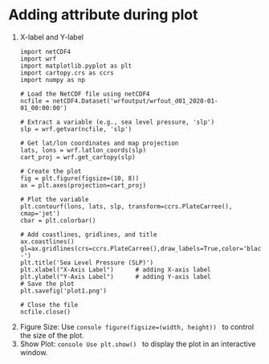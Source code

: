 # Adding attribute during plot
1.  X-label and Y-label
    ```console
    import netCDF4
    import wrf
    import matplotlib.pyplot as plt
    import cartopy.crs as ccrs
    import numpy as np
    
    # Load the NetCDF file using netCDF4
    ncfile = netCDF4.Dataset('wrfoutput/wrfout_d01_2020-01-01_00:00:00')
    
    # Extract a variable (e.g., sea level pressure, 'slp')
    slp = wrf.getvar(ncfile, 'slp')
    
    # Get lat/lon coordinates and map projection
    lats, lons = wrf.latlon_coords(slp)
    cart_proj = wrf.get_cartopy(slp)
    
    # Create the plot
    fig = plt.figure(figsize=(10, 8))
    ax = plt.axes(projection=cart_proj)
    
    # Plot the variable
    plt.contourf(lons, lats, slp, transform=ccrs.PlateCarree(), cmap='jet')
    cbar = plt.colorbar()
    
    # Add coastlines, gridlines, and title
    ax.coastlines()
    gl=ax.gridlines(crs=ccrs.PlateCarree(),draw_labels=True,color='black',alpha=0.5,linestyle='--')
    plt.title('Sea Level Pressure (SLP)')
    plt.xlabel("X-Axis Label")      # adding X-axis label
    plt.ylabel("Y-Axis Label")      # adding Y-axis label
    # Save the plot
    plt.savefig('plot1.png')
    
    # Close the file
    ncfile.close()
    ```
2.  Figure Size: Use ```console figure(figsize=(width, height)) ``` to control the size of the plot.
3.  Show Plot: ```console Use plt.show() ``` to display the plot in an interactive window.
